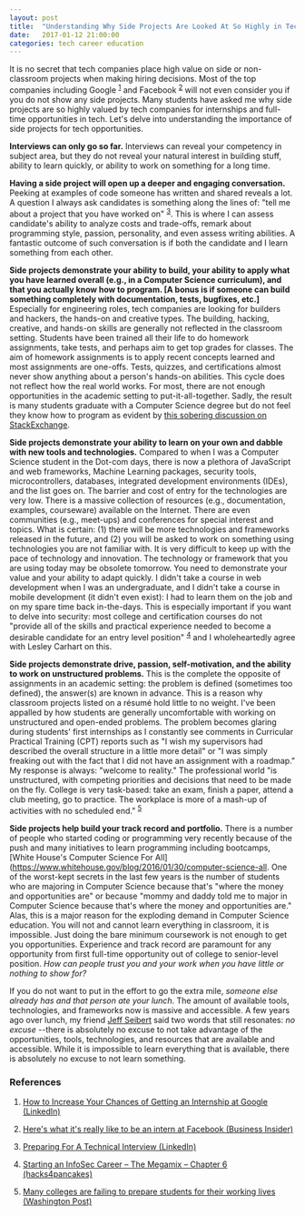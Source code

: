 ```yaml
---
layout: post
title:  "Understanding Why Side Projects Are Looked At So Highly in Tech"
date:   2017-01-12 21:00:00
categories: tech career education
---
```


It is no secret that tech companies place high value on side or non-classroom projects when making hiring decisions.  Most of the top companies including Google <sup>[1](#ref1)</sup> and Facebook <sup>[2](#ref2)</sup> will not even consider you if you do not show any side projects.  Many students have asked me why side projects are so highly valued by tech companies for internships and full-time opportunities in tech.  Let's delve into understanding the importance of side projects for tech opportunities.

**Interviews can only go so far.**  Interviews can reveal your competency in subject area, but they do not reveal your natural interest in building stuff, ability to learn quickly, or ability to work on something for a long time.

**Having a side project will open up a deeper and engaging conversation.**  Peeking at examples of code someone has written and shared reveals a lot.  A question I always ask candidates is something along the lines of: "tell me about a project that you have worked on" <sup>[3](#ref3)</sup>.  This is where I can assess candidate's ability to analyze costs and trade-offs, remark about programming style, passion, personality, and even assess writing abilities.  A fantastic outcome of such conversation is if both the candidate and I learn something from each other.

**Side projects demonstrate your ability to build, your ability to apply what you have learned overall (e.g., in a Computer Science curriculum), and that you actually know how to program. [A bonus is if someone can build something completely with documentation, tests, bugfixes, etc.]**  Especially for engineering roles, tech companies are looking for builders and hackers, the hands-on and creative types.  The building, hacking, creative, and hands-on skills are generally not reflected in the classroom setting.  Students have been trained all their life to do homework assignments, take tests, and perhaps aim to get top grades for classes.  The aim of homework assignments is to apply recent concepts learned and most assignments are one-offs.  Tests, quizzes, and certifications almost never show anything about a person's hands-on abilities.  This cycle does not reflect how the real world works.  For most, there are not enough opportunities in the academic setting to put-it-all-together.  Sadly, the result is many students graduate with a Computer Science degree but do not feel they know how to program as evident by [this sobering discussion on StackExchange](http://softwareengineering.stackexchange.com/questions/43528/im-graduating-with-a-computer-science-degree-but-i-dont-feel-like-i-know-how-t/).

**Side projects demonstrate your ability to learn on your own and dabble with new tools and technologies.**  Compared to when I was a Computer Science student in the Dot-com days, there is now a plethora of JavaScript and web frameworks, Machine Learning packages, security tools, microcontrollers, databases, integrated development environments (IDEs), and the list goes on.  The barrier and cost of entry for the technologies are very low.  There is a massive collection of resources (e.g., documentation, examples, courseware) available on the Internet.  There are even communities (e.g., meet-ups) and conferences for special interest and topics.  What is certain: (1) there will be more technologies and frameworks released in the future, and (2) you will be asked to work on something using technologies you are not familiar with.  It is very difficult to keep up with the pace of technology and innovation.  The technology or framework that you are using today may be obsolete tomorrow.  You need to demonstrate your value and your ability to adapt quickly.  I didn't take a course in web development when I was an undergraduate, and I didn't take a course in mobile development (it didn't even exist): I had to learn them on the job and on my spare time back in-the-days.  This is especially important if you want to delve into security: most college and certification courses do not "provide all of the skills and practical experience needed to become a desirable candidate for an entry level position" <sup>[4](#ref4)</sup> and I wholeheartedly agree with Lesley Carhart on this.

**Side projects demonstrate drive, passion, self-motivation, and the ability to work on unstructured problems.**  This is the complete the opposite of assignments in an academic setting: the problem is defined (sometimes too defined), the answer(s) are known in advance.  This is a reason why classroom projects listed on a résumé hold little to no weight.  I've been appalled by how students are generally uncomfortable with working on unstructured and open-ended problems. The problem becomes glaring during students' first internships as I constantly see comments in Curricular Practical Training (CPT) reports such as "I wish my supervisors had described the overall structure in a little more detail" or "I was simply freaking out with the fact that I did not have an assignment with a roadmap." My response is always: "welcome to reality."  The professional world "is unstructured, with competing priorities and decisions that need to be made on the fly. College is very task-based: take an exam, finish a paper, attend a club meeting, go to practice. The workplace is more of a mash-up of activities with no scheduled end." <sup>[5](#ref5)</sup>

**Side projects help build your track record and portfolio.**  There is a number of people who started coding or programming very recently because of the push and many initiatives to learn programming including bootcamps, [White House's Computer Science For All](https://www.whitehouse.gov/blog/2016/01/30/computer-science-all.  One of the worst-kept secrets in the last few years is the number of students who are majoring in Computer Science because that's "where the money and opportunities are" or because "mommy and daddy told me to major in Computer Science because that's where the money and opportunities are."  Alas, this is a major reason for the exploding demand in Computer Science education.  You will not and cannot learn everything in classroom, it is impossible.  Just doing the bare minimum coursework is not enough to get you opportunities.  Experience and track record are paramount for any opportunity from first full-time opportunity out of college to senior-level position.  _How can people trust you and your work when you have little or nothing to show for?_

If you do not want to put in the effort to go the extra mile, _someone else already has and that person ate your lunch_.  The amount of available tools, technologies, and frameworks now is massive and accessible.  A few years ago over lunch, my friend [Jeff Seibert](https://twitter.com/jeffseibert) said two words that still resonates: _no excuse_ --there is absolutely no excuse to not take advantage of the opportunities, tools, technologies, and resources that are available and accessible.  While it is impossible to learn everything that is available, there is absolutely no excuse to not learn something.

### References
1. <a name="ref1" href="https://www.linkedin.com/pulse/20140504203720-173889783-how-to-increase-your-chances-of-getting-an-internship-at-google">How to Increase Your Chances of Getting an Internship at Google (LinkedIn)</a>

2. <a name="ref2" href="http://www.businessinsider.com/what-is-it-like-to-intern-at-facebook-2016-8/#so-what-does-facebook-look-for-in-its-interns-11">Here's what it's really like to be an intern at Facebook (Business Insider)</a>

3. <a name="ref3" href="https://www.linkedin.com/pulse/preparing-technical-interview-ming-chow">Preparing For A Technical Interview (LinkedIn)</a>

4. <a name="ref4" href="https://tisiphone.net/2016/02/10/starting-an-infosec-career-the-megamix-chapter-6/">Starting an InfoSec Career – The Megamix – Chapter 6 (hacks4pancakes)</a>

5. <a name="ref5" href="https://www.washingtonpost.com/news/grade-point/wp/2015/10/15/many-colleges-are-failing-to-prepare-students-for-their-working-lives/">Many colleges are failing to prepare students for their working lives (Washington Post)</a>